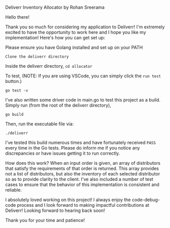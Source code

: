 Deliverr Inventory Allocator by Rohan Sreerama 

Hello there! 

Thank you so much for considering my application to Deliverr! I'm extremely excited to have the opportunity to work here and I hope you like my implementation! Here's how you can get set up: 

Please ensure you have Golang installed and set up on your PATH 

`Clone the deliverr directory` 

Inside the deliverr directory, 
`cd allocator` 

To test, (NOTE: If you are using VSCode, you can simply click the `run test` button.) 


`go test -v` 

I've also written some driver code in main.go to test this project as a build. 
Simply run (from the root of the deliverr directory), 

`go build` 

Then, run the executable file via: 

`./deliverr`

I've tested this build numerous times and have fortunately received `PASS` every time in the Go tests. Please do inform me if you notice any discrepancies or have issues getting it to run correctly. 

How does this work? 
When an input order is given, an array of distributors that satisfy the requirements of that order is returned. This array provides not a list of distributors, but also the inventory of each selected distributor so as to provide clarity to the client. I've also included a number of test cases to ensure that the behavior of this implementation is consistent and reliable. 

I absolutely loved working on this project! I always enjoy the code-debug-code process and I look forward to making impactful contributions at Deliverr! Looking forward to hearing back soon! 

Thank you for your time and patience! 
